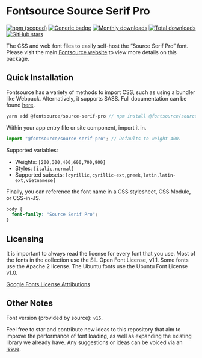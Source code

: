 # Fontsource Source Serif Pro

[![npm (scoped)](https://img.shields.io/npm/v/@fontsource/source-serif-pro?color=brightgreen)](https://www.npmjs.com/package/@fontsource/source-serif-pro) [![Generic badge](https://img.shields.io/badge/fontsource-passing-brightgreen)](https://github.com/fontsource/fontsource) [![Monthly downloads](https://badgen.net/npm/dm/@fontsource/source-serif-pro)](https://github.com/fontsource/fontsource) [![Total downloads](https://badgen.net/npm/dt/@fontsource/source-serif-pro)](https://github.com/fontsource/fontsource) [![GitHub stars](https://img.shields.io/github/stars/fontsource/fontsource.svg?style=social&label=Star)](https://github.com/fontsource/fontsource/stargazers)

The CSS and web font files to easily self-host the “Source Serif Pro” font. Please visit the main [Fontsource website](https://fontsource.org/fonts/source-serif-pro) to view more details on this package.

## Quick Installation

Fontsource has a variety of methods to import CSS, such as using a bundler like Webpack. Alternatively, it supports SASS. Full documentation can be found [here](https://fontsource.org/docs/introduction).

```javascript
yarn add @fontsource/source-serif-pro // npm install @fontsource/source-serif-pro
```

Within your app entry file or site component, import it in.

```javascript
import "@fontsource/source-serif-pro"; // Defaults to weight 400.
```

Supported variables:

- Weights: `[200,300,400,600,700,900]`
- Styles: `[italic,normal]`
- Supported subsets: `[cyrillic,cyrillic-ext,greek,latin,latin-ext,vietnamese]`

Finally, you can reference the font name in a CSS stylesheet, CSS Module, or CSS-in-JS.

```css
body {
  font-family: "Source Serif Pro";
}
```

## Licensing

It is important to always read the license for every font that you use.
Most of the fonts in the collection use the SIL Open Font License, v1.1. Some fonts use the Apache 2 license. The Ubuntu fonts use the Ubuntu Font License v1.0.

[Google Fonts License Attributions](https://fonts.google.com/attribution)

## Other Notes

Font version (provided by source): `v15`.

Feel free to star and contribute new ideas to this repository that aim to improve the performance of font loading, as well as expanding the existing library we already have. Any suggestions or ideas can be voiced via an [issue](https://github.com/fontsource/fontsource/issues).
